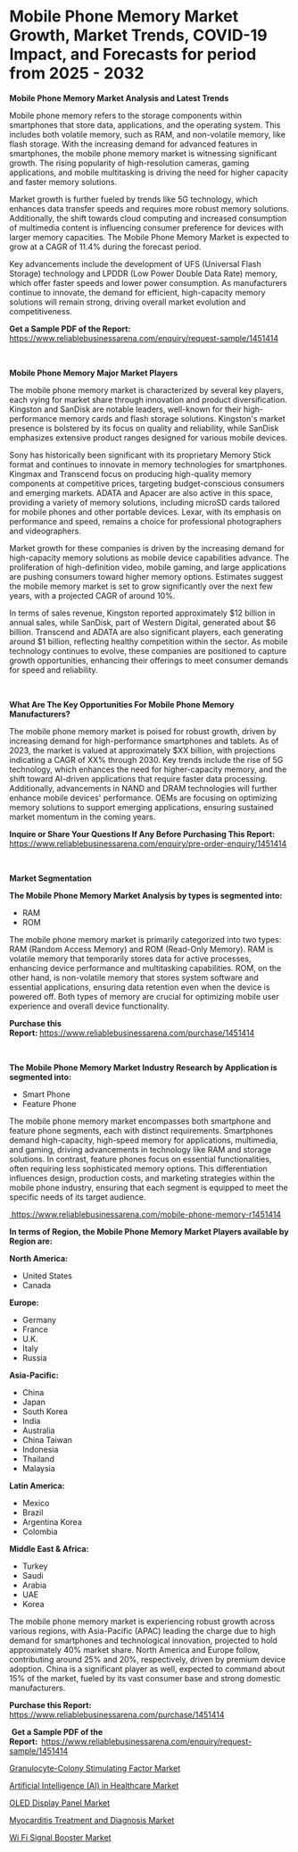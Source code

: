 <p><h1>Mobile Phone Memory Market Growth, Market Trends, COVID-19 Impact, and Forecasts for period from 2025 - 2032</h1></p><p><strong>Mobile Phone Memory Market Analysis and Latest Trends</strong></p>
<p><p>Mobile phone memory refers to the storage components within smartphones that store data, applications, and the operating system. This includes both volatile memory, such as RAM, and non-volatile memory, like flash storage. With the increasing demand for advanced features in smartphones, the mobile phone memory market is witnessing significant growth. The rising popularity of high-resolution cameras, gaming applications, and mobile multitasking is driving the need for higher capacity and faster memory solutions.</p><p>Market growth is further fueled by trends like 5G technology, which enhances data transfer speeds and requires more robust memory solutions. Additionally, the shift towards cloud computing and increased consumption of multimedia content is influencing consumer preference for devices with larger memory capacities. The Mobile Phone Memory Market is expected to grow at a CAGR of 11.4% during the forecast period. </p><p>Key advancements include the development of UFS (Universal Flash Storage) technology and LPDDR (Low Power Double Data Rate) memory, which offer faster speeds and lower power consumption. As manufacturers continue to innovate, the demand for efficient, high-capacity memory solutions will remain strong, driving overall market evolution and competitiveness.</p></p>
<p><strong>Get a Sample PDF of the Report:&nbsp;</strong> <a href="https://www.reliablebusinessarena.com/enquiry/request-sample/1451414?utm_campaign=2563&utm_medium=2&utm_source=Github&utm_content=ia&utm_term=06042025&utm_id=mobile-phone-memory">https://www.reliablebusinessarena.com/enquiry/request-sample/1451414</a></p>
<p>&nbsp;</p>
<p><strong>Mobile Phone Memory Major Market Players</strong></p>
<p><p>The mobile phone memory market is characterized by several key players, each vying for market share through innovation and product diversification. Kingston and SanDisk are notable leaders, well-known for their high-performance memory cards and flash storage solutions. Kingston's market presence is bolstered by its focus on quality and reliability, while SanDisk emphasizes extensive product ranges designed for various mobile devices.</p><p>Sony has historically been significant with its proprietary Memory Stick format and continues to innovate in memory technologies for smartphones. Kingmax and Transcend focus on producing high-quality memory components at competitive prices, targeting budget-conscious consumers and emerging markets. ADATA and Apacer are also active in this space, providing a variety of memory solutions, including microSD cards tailored for mobile phones and other portable devices. Lexar, with its emphasis on performance and speed, remains a choice for professional photographers and videographers.</p><p>Market growth for these companies is driven by the increasing demand for high-capacity memory solutions as mobile device capabilities advance. The proliferation of high-definition video, mobile gaming, and large applications are pushing consumers toward higher memory options. Estimates suggest the mobile memory market is set to grow significantly over the next few years, with a projected CAGR of around 10%.</p><p>In terms of sales revenue, Kingston reported approximately $12 billion in annual sales, while SanDisk, part of Western Digital, generated about $6 billion. Transcend and ADATA are also significant players, each generating around $1 billion, reflecting healthy competition within the sector. As mobile technology continues to evolve, these companies are positioned to capture growth opportunities, enhancing their offerings to meet consumer demands for speed and reliability.</p></p>
<p>&nbsp;</p>
<p><strong>What Are The Key Opportunities For Mobile Phone Memory Manufacturers?</strong></p>
<p><p>The mobile phone memory market is poised for robust growth, driven by increasing demand for high-performance smartphones and tablets. As of 2023, the market is valued at approximately $XX billion, with projections indicating a CAGR of XX% through 2030. Key trends include the rise of 5G technology, which enhances the need for higher-capacity memory, and the shift toward AI-driven applications that require faster data processing. Additionally, advancements in NAND and DRAM technologies will further enhance mobile devices' performance. OEMs are focusing on optimizing memory solutions to support emerging applications, ensuring sustained market momentum in the coming years.</p></p>
<p><strong>Inquire or Share Your Questions If Any Before Purchasing This Report:</strong> <a href="https://www.reliablebusinessarena.com/enquiry/pre-order-enquiry/1451414?utm_campaign=2563&utm_medium=2&utm_source=Github&utm_content=ia&utm_term=06042025&utm_id=mobile-phone-memory">https://www.reliablebusinessarena.com/enquiry/pre-order-enquiry/1451414</a></p>
<p>&nbsp;</p>
<p><strong>Market Segmentation</strong></p>
<p><strong>The Mobile Phone Memory Market Analysis by types is segmented into:</strong></p>
<p><ul><li>RAM</li><li>ROM</li></ul></p>
<p><p>The mobile phone memory market is primarily categorized into two types: RAM (Random Access Memory) and ROM (Read-Only Memory). RAM is volatile memory that temporarily stores data for active processes, enhancing device performance and multitasking capabilities. ROM, on the other hand, is non-volatile memory that stores system software and essential applications, ensuring data retention even when the device is powered off. Both types of memory are crucial for optimizing mobile user experience and overall device functionality.</p></p>
<p><strong>Purchase this Report:&nbsp;</strong><a href="https://www.reliablebusinessarena.com/purchase/1451414?utm_campaign=2563&utm_medium=2&utm_source=Github&utm_content=ia&utm_term=06042025&utm_id=mobile-phone-memory">https://www.reliablebusinessarena.com/purchase/1451414</a></p>
<p>&nbsp;</p>
<p><strong>The Mobile Phone Memory Market Industry Research by Application is segmented into:</strong></p>
<p><ul><li>Smart Phone</li><li>Feature Phone</li></ul></p>
<p><p>The mobile phone memory market encompasses both smartphone and feature phone segments, each with distinct requirements. Smartphones demand high-capacity, high-speed memory for applications, multimedia, and gaming, driving advancements in technology like RAM and storage solutions. In contrast, feature phones focus on essential functionalities, often requiring less sophisticated memory options. This differentiation influences design, production costs, and marketing strategies within the mobile phone industry, ensuring that each segment is equipped to meet the specific needs of its target audience.</p></p>
<p><a href="https://www.reliablebusinessarena.com/mobile-phone-memory-r1451414?utm_campaign=2563&utm_medium=2&utm_source=Github&utm_content=ia&utm_term=06042025&utm_id=mobile-phone-memory">&nbsp;https://www.reliablebusinessarena.com/mobile-phone-memory-r1451414</a></p>
<p><strong>In terms of Region, the Mobile Phone Memory Market Players available by Region are:</strong></p>
<p>
    <p> <strong> North America: </strong>
        <ul>
            <li>United States</li>
            <li>Canada</li>
        </ul>
        </p> 
    <p> <strong> Europe: </strong>
        <ul>
            <li>Germany</li>
            <li>France</li>
            <li>U.K.</li>
            <li>Italy</li>
            <li>Russia</li>
        </ul>
        </p> 
    <p> <strong> Asia-Pacific: </strong>
        <ul>
            <li>China</li>
            <li>Japan</li>
            <li>South Korea</li>
            <li>India</li>
            <li>Australia</li>
            <li>China Taiwan</li>
            <li>Indonesia</li>
            <li>Thailand</li>
            <li>Malaysia</li>
        </ul>
        </p> 
    <p> <strong> Latin America: </strong>
        <ul>
            <li>Mexico</li>
            <li>Brazil</li>
            <li>Argentina Korea</li>
            <li>Colombia</li>
        </ul>
        </p> 
    <p> <strong> Middle East & Africa: </strong>
        <ul>
            <li>Turkey</li>
            <li>Saudi</li>
            <li>Arabia</li>
            <li>UAE</li>
            <li>Korea</li>
        </ul>
    </p>
    </p>
<p><p>The mobile phone memory market is experiencing robust growth across various regions, with Asia-Pacific (APAC) leading the charge due to high demand for smartphones and technological innovation, projected to hold approximately 40% market share. North America and Europe follow, contributing around 25% and 20%, respectively, driven by premium device adoption. China is a significant player as well, expected to command about 15% of the market, fueled by its vast consumer base and strong domestic manufacturers.</p></p>
<p><strong>Purchase this Report: </strong><a href="https://www.reliablebusinessarena.com/purchase/1451414?utm_campaign=2563&utm_medium=2&utm_source=Github&utm_content=ia&utm_term=06042025&utm_id=mobile-phone-memory">https://www.reliablebusinessarena.com/purchase/1451414</a></p>
<p>&nbsp;<strong>Get a Sample PDF of the Report:&nbsp;&nbsp;</strong><a href="https://www.reliablebusinessarena.com/enquiry/request-sample/1451414?utm_campaign=2563&utm_medium=2&utm_source=Github&utm_content=ia&utm_term=06042025&utm_id=mobile-phone-memory">https://www.reliablebusinessarena.com/enquiry/request-sample/1451414</a></p>
<p><strong></strong></p>
<p><p><a href="https://www.linkedin.com/pulse/granulocyte-colony-stimulating-factor-market-evolution-dhxqf?utm_campaign=2563&utm_medium=2&utm_source=Github&utm_content=ia&utm_term=06042025&utm_id=mobile-phone-memory">Granulocyte-Colony Stimulating Factor Market</a></p><p><a href="https://www.linkedin.com/pulse/global-artificial-intelligence-ai-healthcare-market-forecast-ajljf?utm_campaign=2563&utm_medium=2&utm_source=Github&utm_content=ia&utm_term=06042025&utm_id=mobile-phone-memory">Artificial Intelligence (AI) in Healthcare Market</a></p><p><a href="https://github.com/edacruz6/Market-Research-Report-List-1/blob/main/oled-display-panel-market.md?utm_campaign=2563&utm_medium=2&utm_source=Github&utm_content=ia&utm_term=06042025&utm_id=mobile-phone-memory">OLED Display Panel Market</a></p><p><a href="https://www.linkedin.com/pulse/myocarditis-treatment-diagnosis-market-dynamics-63-cagr-growth-mbdpf?utm_campaign=2563&utm_medium=2&utm_source=Github&utm_content=ia&utm_term=06042025&utm_id=mobile-phone-memory">Myocarditis Treatment and Diagnosis Market</a></p><p><a href="https://github.com/GenaGaines34/Market-Research-Report-List-2/blob/main/wi-fi-signal-booster-market.md?utm_campaign=2563&utm_medium=2&utm_source=Github&utm_content=ia&utm_term=06042025&utm_id=mobile-phone-memory">Wi Fi Signal Booster Market</a></p></p>